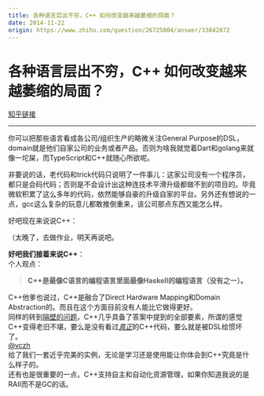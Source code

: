```yaml
---
title: 各种语言层出不穷，C++ 如何改变越来越萎缩的局面？
date: 2014-11-22
origin: https://www.zhihu.com/question/26725004/answer/33842872
---
```

# 各种语言层出不穷，C++ 如何改变越来越萎缩的局面？

[知乎链接](https://www.zhihu.com/question/26725004/answer/33842872)

---------

<span class="RichText ztext CopyrightRichText-richText" itemprop="text"><p>你可以把那些语言看成各公司/组织生产的略微关注General Purpose的DSL，domain就是他们自家公司的业务或者产品。否则为啥我就觉着Dart和golang来就像一坨屎，而TypeScript和C++就随心所欲呢。</p><p>非要说的话，老代码和trick代码只说明了一件事儿：这家公司没有一个程序员，都只是会码代码；否则是不会设计出这种连技术平滑升级都做不到的项目的。毕竟微软积累了这么多年的代码，依然能够自豪的升级自家的平台。另外还有想说的一点，gcc这么复杂的玩意儿都敢推倒重来，该公司那点东西又能怎么样。</p><p>好吧现在来说说C++：</p><p>（太晚了，去做作业，明天再说吧。</p><b>好吧我们接着来说C++</b>：<br>个人观点：<br><blockquote><b>C++是最像C语言的编程语言里面最像Haskell的编程语言（没有之一）。</b></blockquote>C++他爹也说过，C++是融合了Direct Hardware Mapping和Domain Abstraction的。而且在这个方面目前没有人能比它做得更好。<br>同样的转到<a href="http://www.zhihu.com/question/26751127" class="internal">隔壁的问题</a>，C++几乎具备了答案中提到的全部要素，所谓的感觉C++变得老旧不堪，要么是没有看过<a href="https://link.zhihu.com/?target=https%3A//gac.codeplex.com/SourceControl/latest" class=" wrap external" target="_blank" rel="nofollow noreferrer">*真正*</a>的C++代码，要么就是被DSL给惯坏了。 <span><span class="UserLink"><div class="Popover"><div id="Popover10-toggle" aria-haspopup="true" aria-expanded="false" aria-owns="Popover10-content"><a class="UserLink-link" data-za-detail-view-element_name="User" target="_blank" href="//www.zhihu.com/people/0970f947b898ecc0ec035f9126dd4e08">@vczh</a></div></div></span></span>给了我们一套近乎完美的实例，无论是学习还是使用能让你体会到C++究竟是什么样子的。<br>还有也是很重要的一点，C++支持自主和自动化资源管理，如果你知道我说的是RAII而不是GC的话。</span>